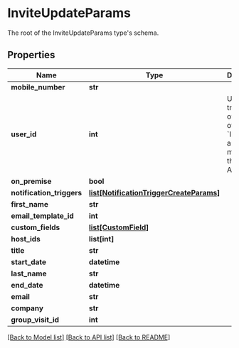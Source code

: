# InviteUpdateParams

The root of the InviteUpdateParams type's schema.
## Properties
Name | Type | Description | Notes
------------ | ------------- | ------------- | -------------
**mobile_number** | **str** |  | [optional] 
**user_id** | **int** | Used for transfering ownership of an &#x60;Invite&#x60; to another member of the Account | [optional] 
**on_premise** | **bool** |  | [optional] 
**notification_triggers** | [**list[NotificationTriggerCreateParams]**](NotificationTriggerCreateParams.md) |  | [optional] 
**first_name** | **str** |  | [optional] 
**email_template_id** | **int** |  | [optional] 
**custom_fields** | [**list[CustomField]**](CustomField.md) |  | [optional] 
**host_ids** | **list[int]** |  | [optional] 
**title** | **str** |  | [optional] 
**start_date** | **datetime** |  | [optional] 
**last_name** | **str** |  | [optional] 
**end_date** | **datetime** |  | [optional] 
**email** | **str** |  | [optional] 
**company** | **str** |  | [optional] 
**group_visit_id** | **int** |  | [optional] 

[[Back to Model list]](../README.md#documentation-for-models) [[Back to API list]](../README.md#documentation-for-api-endpoints) [[Back to README]](../README.md)


